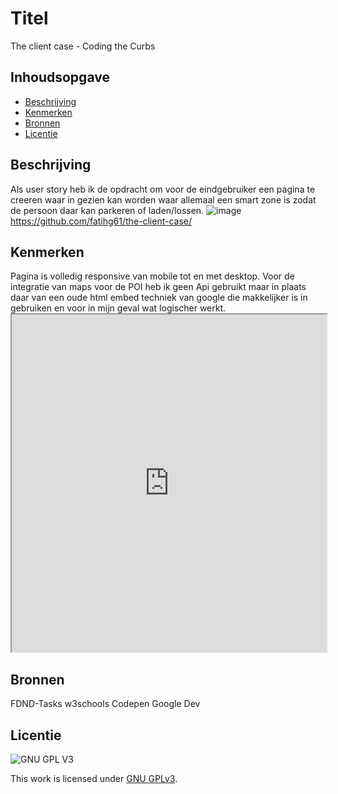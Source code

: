 # Titel
The client case - Coding the Curbs

## Inhoudsopgave

  * [Beschrijving](#beschrijving)
  * [Kenmerken](#kenmerken)
  * [Bronnen](#bronnen)
  * [Licentie](#licentie)

## Beschrijving
Als user story heb ik de opdracht om voor de eindgebruiker een pagina te creeren waar in gezien kan worden waar allemaal een smart zone is zodat de persoon daar kan parkeren of laden/lossen.
![image](https://user-images.githubusercontent.com/112856020/195798033-6928eb9b-5b4d-4147-a2b4-c7dad40eb76a.png)
https://github.com/fatihg61/the-client-case/

## Kenmerken
Pagina is volledig responsive van mobile tot en met desktop. Voor de integratie van maps voor de POI heb ik geen Api gebruikt maar in plaats daar van een oude html embed techniek van google die makkelijker is in gebruiken en voor in mijn geval wat logischer werkt.
     <iframe src="https://www.google.com/maps/d/embed?mid=1gqmyNn7os6ZzXyRZrCr-Cp2dyEiJAw8&ehbc=2E312F" width="100%" height="540"></iframe>
     

## Bronnen
FDND-Tasks
w3schools
Codepen
Google Dev

## Licentie

![GNU GPL V3](https://www.gnu.org/graphics/gplv3-127x51.png)

This work is licensed under [GNU GPLv3](./LICENSE).
